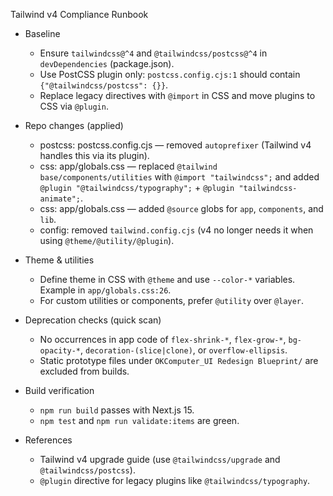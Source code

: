 Tailwind v4 Compliance Runbook

- Baseline
  - Ensure `tailwindcss@^4` and `@tailwindcss/postcss@^4` in `devDependencies` (package.json).
  - Use PostCSS plugin only: `postcss.config.cjs:1` should contain `{"@tailwindcss/postcss": {}}`.
  - Replace legacy directives with `@import` in CSS and move plugins to CSS via `@plugin`.

- Repo changes (applied)
  - postcss: postcss.config.cjs — removed `autoprefixer` (Tailwind v4 handles this via its plugin).
  - css: app/globals.css — replaced `@tailwind base/components/utilities` with `@import "tailwindcss";` and added `@plugin "@tailwindcss/typography";` + `@plugin "tailwindcss-animate";`.
  - css: app/globals.css — added `@source` globs for `app`, `components`, and `lib`.
  - config: removed `tailwind.config.cjs` (v4 no longer needs it when using `@theme/@utility/@plugin`).

- Theme & utilities
  - Define theme in CSS with `@theme` and use `--color-*` variables. Example in `app/globals.css:26`.
  - For custom utilities or components, prefer `@utility` over `@layer`.

- Deprecation checks (quick scan)
  - No occurrences in app code of `flex-shrink-*`, `flex-grow-*`, `bg-opacity-*`, `decoration-(slice|clone)`, or `overflow-ellipsis`.
  - Static prototype files under `OKComputer_UI Redesign Blueprint/` are excluded from builds.

- Build verification
  - `npm run build` passes with Next.js 15.
  - `npm test` and `npm run validate:items` are green.

- References
  - Tailwind v4 upgrade guide (use `@tailwindcss/upgrade` and `@tailwindcss/postcss`).
  - `@plugin` directive for legacy plugins like `@tailwindcss/typography`.

